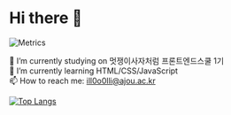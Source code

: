 <h1>Hi there 👋 </h1>

<!--
**jiseung-kang/jiseung-kang** is a ✨ _special_ ✨ repository because its `README.md` (this file) appears on your GitHub profile.

Here are some ideas to get you started:

- 🔭 I’m currently working on ...
- 🌱 I’m currently learning ...
- 👯 I’m looking to collaborate on ...
- 🤔 I’m looking for help with ...
- 💬 Ask me about ...
- 📫 How to reach me: ...
- 😄 Pronouns: ...
- ⚡ Fun fact: ...
-->


![Metrics](https://metrics.lecoq.io/jiseung-kang?template=classic&base.header=0&base.activity=0&base.community=0&base.repositories=0&base.metadata=0&introduction=1&introduction.title=true&config.timezone=Asia%2FSeoul)
  
 🔭  I’m currently studying on 멋쟁이사자처럼 프론트엔드스쿨 1기    
 🌱  I’m currently learning HTML/CSS/JavaScript     
  📫  How to reach me: <email>ill0o0lli@ajou.ac.kr</email>     



[![Top Langs](https://github-readme-stats.vercel.app/api/top-langs/?username=jiseung-kang)](https://github.com/anuraghazra/github-readme-stats)

